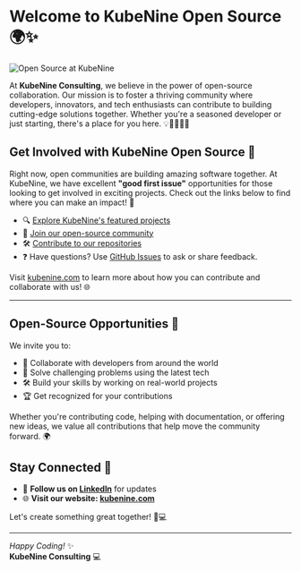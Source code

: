 # Welcome to KubeNine Open Source 🌍✨

![Open Source at KubeNine](https://github.com/kubenine/kubenine/blob/master/5553067.png)

At **KubeNine Consulting**, we believe in the power of open-source collaboration. Our mission is to foster a thriving community where developers, innovators, and tech enthusiasts can contribute to building cutting-edge solutions together. Whether you're a seasoned developer or just starting, there's a place for you here. 💡👩‍💻👨‍💻

## Get Involved with KubeNine Open Source 🚀

Right now, open communities are building amazing software together. At KubeNine, we have excellent **"good first issue"** opportunities for those looking to get involved in exciting projects. Check out the links below to find where you can make an impact! 🌱

- 🔍 [Explore KubeNine's featured projects](#) 
- 💬 [Join our open-source community](#)
- 🛠️ [Contribute to our repositories](#)
- ❓ Have questions? Use [GitHub Issues](https://docs.github.com/en/issues/tracking-your-work-with-issues/creating-an-issue) to ask or share feedback.

Visit [kubenine.com](https://www.kubenine.com/) to learn more about how you can contribute and collaborate with us! 🌐

---

## Open-Source Opportunities 🌟

We invite you to:

- 🤝 Collaborate with developers from around the world
- 🧠 Solve challenging problems using the latest tech
- 🛠️ Build your skills by working on real-world projects
- 🏆 Get recognized for your contributions

Whether you're contributing code, helping with documentation, or offering new ideas, we value all contributions that help move the community forward. 🌍

## Stay Connected 🔗

- 💼 **Follow us on [LinkedIn](https://www.linkedin.com/company/104012462/)** for updates
- 🌐 **Visit our website: [kubenine.com](https://www.kubenine.com/)**

Let's create something great together! 🙌💻

---

*Happy Coding!* ✨  
**KubeNine Consulting** 💻
